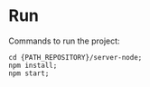 # Run

Commands to run the project:

```
cd {PATH_REPOSITORY}/server-node;
npm install;
npm start;
```